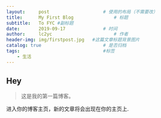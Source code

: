 ```yaml
---
layout:     post   				    # 使用的布局（不需要改）
title:      My First Blog 				# 标题 
subtitle:   To FYC #副标题
date:       2019-09-17 				# 时间
author:     lc2yc 						# 作者
header-img: img/firstpost.jpg 	#这篇文章标题背景图片
catalog: true 						# 是否归档
tags:								#标签
    - 生活
---
```


## Hey
>这是我的第一篇博客。

进入你的博客主页，新的文章将会出现在你的主页上.

